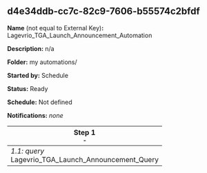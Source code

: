 ## d4e34ddb-cc7c-82c9-7606-b55574c2bfdf

**Name** (not equal to External Key)**:** Lagevrio_TGA_Launch_Announcement_Automation

**Description:** n/a

**Folder:** my automations/

**Started by:** Schedule

**Status:** Ready

**Schedule:** Not defined

**Notifications:** _none_


| Step 1<br>_<small>-</small>_ |
| --- |
| _1.1: query_<br>Lagevrio_TGA_Launch_Announcement_Query |
